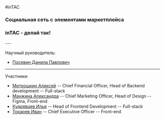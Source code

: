 #inTAC
<h3>Социальная сеть с элементами маркетплейса</h3>

<h3>inTAC - делай так!</h3>
---

Научный руководитель:
- [Посевин Данила Павлович](https://github.com/posevin)

---

Участники:
- [Митрошкин Алексей](https://github.com/Encapsulateed) -- Chief Financial Officer, Head of Backend development -- Full-stack
- [Манжина Александра](https://github.com/manzhina) -- Chief Marketing Officer, Head of Design -- Figma, Front-end
- [Кудрявцев Илья](https://github.com/TiffanyICIS) -- Head of Frontend Development -- Full-stack
- [Токарев Иван](https://github.com/IOANNVOLZHSKIY) -- Chief Executive Officer -- Front-end